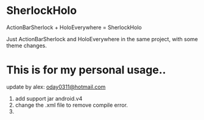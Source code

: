 SherlockHolo
============

ActionBarSherlock + HoloEverywhere = SherlockHolo

Just ActionBarSherlock and HoloEverywhere in the same project, with some theme changes.

This is for my personal usage..
===============================================
update by alex:  oday0311@hotmail.com

1. add support jar android.v4
2. change the .xml file to remove compile error.
3. 

